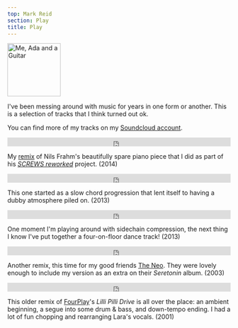 ```yaml
---
top: Mark Reid
section: Play
title: Play
---
```


<img class='inset right' src='/pics/me_guitar.jpg' title='Mark Reid' alt='Me, Ada and a Guitar' width='120px' />


I've been messing around with music for years in one form or another. This is a selection of tracks that I think turned out ok.

You can find more of my tracks on my [Soundcloud account](https://soundcloud.com/mdreid-1).

<!-- You (Amity Mix) -->

<iframe width="100%" height="20" scrolling="no" frameborder="no" src="https://w.soundcloud.com/player/?url=https%3A//api.soundcloud.com/tracks/163803179&amp;color=0066cc&amp;inverse=false&amp;auto_play=false&amp;show_user=true"></iframe>

My [remix](http://reworked.nilsfrahm.com/rework/YOU/you-mark-reid) of Nils Frahm's beautifully spare piano piece that I did as part of his _[SCREWS reworked](http://reworked.nilsfrahm.com)_ project. (2014)


<!-- Piano Dub -->

<iframe width="100%" height="20" scrolling="no" frameborder="no" src="https://w.soundcloud.com/player/?url=https%3A//api.soundcloud.com/tracks/122427080&amp;color=0066cc&amp;inverse=false&amp;auto_play=false&amp;show_user=true"></iframe>

This one started as a slow chord progression that lent itself to having a dubby atmosphere piled on. (2013)


<!-- Is it dangerous? -->

<iframe width="100%" height="20" scrolling="no" frameborder="no" src="https://w.soundcloud.com/player/?url=https%3A//api.soundcloud.com/tracks/127795795&amp;color=0066cc&amp;inverse=false&amp;auto_play=false&amp;show_user=true"></iframe>

One moment I'm playing around with sidechain compression, the next thing I know I've put together a four-on-floor dance track! (2013)


<!-- Angular Touches -->

<iframe width="100%" height="20" scrolling="no" frameborder="no" src="https://w.soundcloud.com/player/?url=https%3A//api.soundcloud.com/tracks/131972750&amp;color=0066cc&amp;inverse=false&amp;auto_play=false&amp;show_user=true"></iframe>

Another remix, this time for my good friends [The Neo](http://theneo.com/funk/). They were lovely enough to include my version as an extra on their _Seretonin_ album. (2003)


<!-- Lilli Pilli Drive -->

<iframe width="100%" height="20" scrolling="no" frameborder="no" src="https://w.soundcloud.com/player/?url=https%3A//api.soundcloud.com/tracks/131973405&amp;color=0066cc&amp;inverse=false&amp;auto_play=false&amp;show_user=true"></iframe>

This older remix of [FourPlay](http://www.fourplay.com.au)'s _Lilli Pilli Drive_ is all over the place: an ambient beginning, a segue into some drum &amp; bass, and down-tempo ending. I had a lot of fun chopping and rearranging Lara's vocals. (2001)